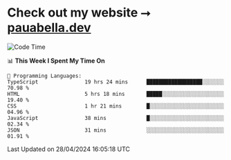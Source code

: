 # Check out my website ⭢ [pauabella.dev](https://pauabella.dev)

<!--START_SECTION:waka-->
![Code Time](http://img.shields.io/badge/Code%20Time-3%2C269%20hrs%2020%20mins-blue)

📊 **This Week I Spent My Time On** 

```text
💬 Programming Languages: 
TypeScript               19 hrs 24 mins      ██████████████████░░░░░░░   70.98 % 
HTML                     5 hrs 18 mins       █████░░░░░░░░░░░░░░░░░░░░   19.40 % 
CSS                      1 hr 21 mins        █░░░░░░░░░░░░░░░░░░░░░░░░   04.96 % 
JavaScript               38 mins             █░░░░░░░░░░░░░░░░░░░░░░░░   02.34 % 
JSON                     31 mins             ░░░░░░░░░░░░░░░░░░░░░░░░░   01.91 % 
```


 Last Updated on 28/04/2024 16:05:18 UTC
<!--END_SECTION:waka-->
